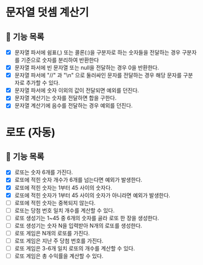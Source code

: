 # 문자열 덧셈 계산기

## 🎯 기능 목록

- [x] 문자열 파서에 쉼표(,) 또는 콜론(:)을 구분자로 하는 숫자들을 전달하는 경우 구분자를 기준으로 숫자를 분리하여 반환한다
- [x] 문자열 파서에 빈 문자열 또는 null을 전달하는 경우 0을 반환한다.
- [x] 문자열 파서에 "//" 과 "\n" 으로 둘러싸인 문자를 전달하는 경우 해당 문자를 구분자로 추가할 수 있다.
- [x] 문자열 파서에 숫자 이외의 값이 전달되면 예외를 던진다.
- [x] 문자열 계산기는 숫자를 전달하면 합을 구한다.
- [x] 문자열 계산기에 음수를 전달하는 경우 예외를 던진다.

# 로또 (자동)

## 🎯 기능 목록

- [x] 로또는 숫자 6개를 가진다.
- [x] 로또에 적힌 숫자 개수가 6개를 넘는다면 예외가 발생한다.
- [x] 로또에 적힌 숫자는 1부터 45 사이의 숫자다.
- [x] 로또에 적힌 숫자가 1부터 45 사이의 숫자가 아니라면 예외가 발생한다.
- [ ] 로또에 적힌 숫자는 중복되지 않는다.
- [ ] 로또는 당첨 번호 일치 개수를 계산할 수 있다.
- [ ] 로또 생성기는 1~45 중 6개의 숫자를 골라 로또 한 장을 생성한다.
- [ ] 로또 생성기는 숫자 N을 입력받아 N개의 로또를 생성한다.
- [ ] 로또 게임은 N개의 로또를 가진다.
- [ ] 로또 게임은 지난 주 당첨 번호를 가진다.
- [ ] 로또 게임은 3-6개 일치 로또의 개수를 계산할 수 있다.
- [ ] 로또 게임은 총 수익률을 계산할 수 있다.
